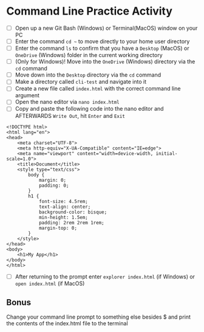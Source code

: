 # Command Line Practice Activity

- [ ] Open up a new Git Bash (Windows) or Terminal(MacOS) window on your PC
- [ ] Enter the command  `cd ~` to move directly to your home user directory
- [ ] Enter the command `ls` to confirm that you have a `Desktop` (MacOS) or `OneDrive` (Windows) folder in the current working directory
- [ ] (Only for Windows)! Move into the `OneDrive` (Windows) directory via the `cd` command
- [ ] Move down into the `Desktop` directory via the `cd` command
- [ ] Make a directory called `cli-test` and navigate into it
- [ ] Create a new file called `index.html` with the correct command line argument
- [ ] Open the nano editor via `nano index.html`
- [ ] Copy and paste the following code into the nano editor and AFTERWARDS `Write Out`, hit `Enter` and `Exit`

```
<!DOCTYPE html>
<html lang="en">
<head>
    <meta charset="UTF-8">
    <meta http-equiv="X-UA-Compatible" content="IE=edge">
    <meta name="viewport" content="width=device-width, initial-scale=1.0">
    <title>Document</title>
    <style type="text/css">
        body {
            margin: 0;
            padding: 0;
        }
        h1 {
            font-size: 4.5rem;
            text-align: center;
            background-color: bisque;
            min-height: 1.5em;
            padding: 2rem 2rem 1rem;
            margin-top: 0;
        }
    </style>
</head>
<body>
    <h1>My App</h1>
</body>
</html>
```

- [ ] After returning to the prompt enter `explorer index.html` (if Windows) or `open index.html` (if MacOS)

## **Bonus**

Change your command line prompt to something else besides $ and print the contents of the index.html file to the terminal
